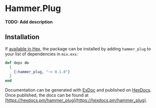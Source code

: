 # Hammer.Plug

**TODO: Add description**

## Installation

If [available in Hex](https://hex.pm/docs/publish), the package can be installed
by adding `hammer_plug` to your list of dependencies in `mix.exs`:

```elixir
def deps do
  [
    {:hammer_plug, "~> 0.1.0"}
  ]
end
```

Documentation can be generated with [ExDoc](https://github.com/elixir-lang/ex_doc)
and published on [HexDocs](https://hexdocs.pm). Once published, the docs can
be found at [https://hexdocs.pm/hammer_plug](https://hexdocs.pm/hammer_plug).

